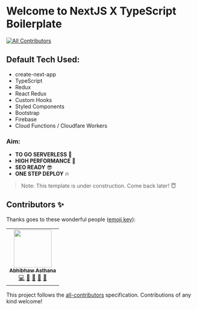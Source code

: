 # **Welcome to NextJS X TypeScript Boilerplate**
<!-- ALL-CONTRIBUTORS-BADGE:START - Do not remove or modify this section -->
[![All Contributors](https://img.shields.io/badge/all_contributors-1-orange.svg?style=flat-square)](#contributors-)
<!-- ALL-CONTRIBUTORS-BADGE:END -->

## Default Tech Used:

- create-next-app
- TypeScript
- Redux
- React Redux
- Custom Hooks
- Styled Components
- Bootstrap
- Firebase
- Cloud Functions / Cloudfare Workers

### Aim:

- **TO GO SERVERLESS** 🚀
- **HIGH PERFORMANCE** 💪
- **SEO READY** 😎
- **ONE STEP DEPLOY** 🔥

> Note: This template is under construction. Come back later! 😇

## Contributors ✨

Thanks goes to these wonderful people ([emoji key](https://allcontributors.org/docs/en/emoji-key)):

<!-- ALL-CONTRIBUTORS-LIST:START - Do not remove or modify this section -->
<!-- prettier-ignore-start -->
<!-- markdownlint-disable -->
<table>
  <tr>
    <td align="center"><a href="https://abhibhaw.co"><img src="https://avatars.githubusercontent.com/u/39991296?v=4?s=100" width="100px;" alt=""/><br /><sub><b>Abhibhaw Asthana</b></sub></a><br /><a href="https://github.com/CIPHERTron/next-typescript-boilerplate/commits?author=abhibhaw" title="Code">💻</a> <a href="https://github.com/CIPHERTron/next-typescript-boilerplate/pulls?q=is%3Apr+reviewed-by%3Aabhibhaw" title="Reviewed Pull Requests">👀</a> <a href="#maintenance-abhibhaw" title="Maintenance">🚧</a> <a href="#projectManagement-abhibhaw" title="Project Management">📆</a> <a href="#ideas-abhibhaw" title="Ideas, Planning, & Feedback">🤔</a></td>
  </tr>
</table>

<!-- markdownlint-restore -->
<!-- prettier-ignore-end -->

<!-- ALL-CONTRIBUTORS-LIST:END -->

This project follows the [all-contributors](https://github.com/all-contributors/all-contributors) specification. Contributions of any kind welcome!
